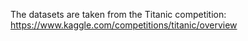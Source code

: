 The datasets are taken from the Titanic competition:
https://www.kaggle.com/competitions/titanic/overview